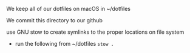 We keep all of our dotfiles on macOS  in ~/dotfiles

We commit this directory to our github

use GNU stow to create symlinks 
to the proper locations on file system

- run the following from ~/dotfiles
`stow .`
